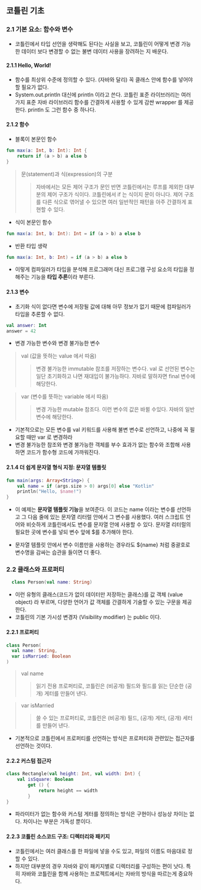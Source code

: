 ## 코틀린 기초

### 2.1 기본 요소: 함수와 변수
* 코틀린에서 타입 선언을 생략해도 된다는 사실을 보고, 코틀린이 어떻게 변경 가능한 데이터 보다 변경할 수 없는 불변 데이터 사용을 장려하는 지 배운다.

#### 2.1.1 Hello, World!
* 함수를 최상위 수준에 정의할 수 있다. (자바와 달리) 꼭 클래스 안에 함수를 넣어야 할 필요가 없다.
* System.out.println 대신에 println 이라고 쓴다. 
  코틀린 표준 라이브러리는 여러 가지 표준 자바 라이브러리 함수를 간결하게 사용할 수 있게 감싼 wrapper 를 제공한다. println 도 그런 함수 중 하나다.

#### 2.1.2 함수
* 블록이 본문인 함수
```kotlin
fun max(a: Int, b: Int): Int {
    return if (a > b) a else b
}
```

> 문(statement)과 식(expression)의 구분
> > 자바에서는 모든 제어 구조가 문인 반면 코틀린에서는 루프를 제외한 대부분의 제어 구조가 식이다.
> > 코틀린에서 if 는 식이지 문이 아니다. 제어 구조를 다른 식으로 엮어낼 수 있으면 여러 일반적인 패턴을 아주 간결하게 표현할 수 있다.

* 식이 본문인 함수
```kotlin
fun max(a: Int, b: Int): Int = if (a > b) a else b
```

* 반환 타입 생략 
```kotlin
fun max(a: Int, b: Int) = if (a > b) a else b
```

* 이렇게 컴파일러가 타입을 분석해 프로그래머 대신 프로그램 구성 요소의 타입을 정해주는 기능을 **타입 추론**이라 부른다.

#### 2.1.3 변수

* 초기화 식이 없다면 변수에 저장될 값에 대해 아무 정보가 없기 때문에 컴파일러가 타입을 추론할 수 없다.
```kotlin
val answer: Int
answer = 42
```

* 변경 가능한 변수와 변경 불가능한 변수
> val (값을 뜻하는 value 에서 따옴)
> > 변경 불가능한 immutable 참조를 저장하는 변수다. val 로 선언된 변수는 일단 초기화하고 나면 재대입이 불가능하다. 자바로 말하자면 final 변수에 해당한다.

 
> var (변수를 뜻하는 variable 에서 따옴)
> > 변경 가능한 mutable 참조다. 이런 변수의 값은 바뀔 수있다. 자바의 일반 변수에 해당한다.

* 기본적으로는 모든 변수를 val 키워드를 사용해 불변 변수로 선언하고, 나중에 꼭 필요할 때만 var 로 변경하라
* 변경 불가능한 참조와 변경 불가능한 객체를 부수 효과가 없는 함수와 조합해 사용하면 코드가 함수형 코드에 가까워진다.


#### 2.1.4 더 쉽게 문자열 형식 지정: 문자열 템플릿

```kotlin
fun main(args: Array<String>) {
    val name = if (args.size > 0) args[0] else "Kotlin"
    println("Hello, $name!")
}
```
* 이 예제는 **문자열 템플릿 기능**을 보여준다. 이 코드는 name 이라는 변수를 선언하고 그 다음 줄에 있는 문자열 리터럴 안에서 그 변수를 사용했다.
여러 스크립트 언어와 비슷하게 코틀린에서도 변수를 문자열 안에 사용할 수 있다. 문자열 리터럴의 필요한 곳에 변수를 넣되 변수 앞에 $를 추가해야 한다.
  
* 문자열 템플릿 안에서 변수 이름만을 사용하는 경우라도 ${name} 처럼 중괄호로 변수명을 감싸는 습관을 들이면 더 좋다.

### 2.2 클래스와 프로퍼티

```kotlin
  class Person(val name: String)
```

* 이런 유형의 클래스(코드가 없이 데이터만 저장하는 클래스)를 값 객체 (value object) 라 부르며, 
  다양한 언어가 값 객체를 간결하게 기술할 수 있는 구문을 제공한다.
* 코틀린의 기본 가시성 변경자 (Visibility modifier) 는 public 이다.

#### 2.2.1 프로퍼티
```kotlin
class Person(
  val name: String,
  var isMarried: Boolean
)
```
> val name
> > 읽기 전용 프로퍼티로, 코틀린은 (비공개) 필드와 필드를 읽는 단순한 (공개) 게터를 만들어 낸다.

> var isMarried
> > 쓸 수 있는 프로퍼티로, 코틀린은 (비공개) 필드, (공개) 게터, (공개) 세터를 만들어 낸다.

* 기본적으로 코틀린에서 프로퍼티를 선언하는 방식은 프로퍼티와 관련있는 접근자를 선언하는 것이다.

#### 2.2.2 커스텀 접근자
```kotlin
class Rectangle(val height: Int, val width: Int) {
    val isSquare: Boolean
        get () {
            return height == width
        }
}
```

* 파라미터가 없는 함수와 커스텀 게터를 정의하는 방식은 구현이나 성능상 차이는 없다. 차이나는 부분은 가독성 뿐이다.

#### 2.2.3 코틀린 소스코드 구조: 디렉터리와 패키지
* 코틀린에서는 여러 클래스를 한 파일에 넣을 수도 있고, 파일의 이름도 마음대로 정할 수 있다.
* 하지만 대부분의 경우 자바와 같이 패키지별로 디렉터리를 구성하는 편이 낫다. 특히 자바와 코틀린을 함께 사용하는 프로젝트에서는 자바의 방식을 따르는게 중요하다.